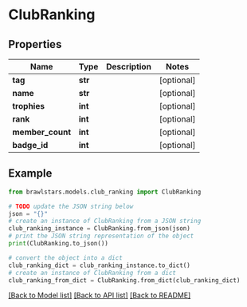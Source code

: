 # ClubRanking


## Properties

Name | Type | Description | Notes
------------ | ------------- | ------------- | -------------
**tag** | **str** |  | [optional] 
**name** | **str** |  | [optional] 
**trophies** | **int** |  | [optional] 
**rank** | **int** |  | [optional] 
**member_count** | **int** |  | [optional] 
**badge_id** | **int** |  | [optional] 

## Example

```python
from brawlstars.models.club_ranking import ClubRanking

# TODO update the JSON string below
json = "{}"
# create an instance of ClubRanking from a JSON string
club_ranking_instance = ClubRanking.from_json(json)
# print the JSON string representation of the object
print(ClubRanking.to_json())

# convert the object into a dict
club_ranking_dict = club_ranking_instance.to_dict()
# create an instance of ClubRanking from a dict
club_ranking_from_dict = ClubRanking.from_dict(club_ranking_dict)
```
[[Back to Model list]](../README.md#documentation-for-models) [[Back to API list]](../README.md#documentation-for-api-endpoints) [[Back to README]](../README.md)



